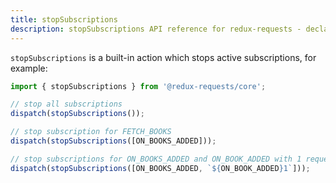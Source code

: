 ```yaml
---
title: stopSubscriptions
description: stopSubscriptions API reference for redux-requests - declarative AJAX requests and automatic network state management for single-page applications
---
```


`stopSubscriptions` is a built-in action which stops active subscriptions,
for example:

```js
import { stopSubscriptions } from '@redux-requests/core';

// stop all subscriptions
dispatch(stopSubscriptions());

// stop subscription for FETCH_BOOKS
dispatch(stopSubscriptions([ON_BOOKS_ADDED]));

// stop subscriptions for ON_BOOKS_ADDED and ON_BOOK_ADDED with 1 request key
dispatch(stopSubscriptions([ON_BOOKS_ADDED, `${ON_BOOK_ADDED}1`]));
```
